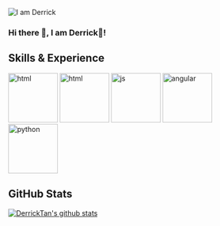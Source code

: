 ![I am Derrick](https://github.com/Derrick-Tan-D-WEBDEV/Derrick-Tan-D-WEBDEV/blob/main/profile%20banner.gif)

### Hi there 👋, I am Derrick🐯!
## Skills & Experience
<p float="left">
  <img src="https://www.flaticon.com/svg/vstatic/svg/1051/1051277.svg?token=exp=1610548723~hmac=a7c3a42470a0d84b1b6e6d8ece3edf68" width="100" alt="html">
  <img src="https://www.flaticon.com/svg/vstatic/svg/732/732190.svg?token=exp=1610548762~hmac=e22daeff166e19803c81464914517542" width="100" alt="html">
  <img src="https://upload.wikimedia.org/wikipedia/commons/6/6a/JavaScript-logo.png" width="100" alt="js">
  <img src="https://brandslogos.com/wp-content/uploads/thumbs/angular-logo-vector.svg" width="100" alt="angular">
  <img src="https://cdn3.iconfinder.com/data/icons/logos-and-brands-adobe/512/267_Python-512.png" width="100" alt="python">
</p>

## GitHub Stats
[![DerrickTan's github stats](https://github-readme-stats.vercel.app/api?username=Derrick-Tan-D-WEBDEV&show_icons=true&theme=dark)](https://github.com/anuraghazra/github-readme-stats)
<!--
**Derrick-Tan-D-WEBDEV/Derrick-Tan-D-WEBDEV** is a ✨ _special_ ✨ repository because its `README.md` (this file) appears on your GitHub profile.

Here are some ideas to get you started:

- 🔭 I’m currently working on ...
- 🌱 I’m currently learning ...
- 👯 I’m looking to collaborate on ...
- 🤔 I’m looking for help with ...
- 💬 Ask me about ...
- 📫 How to reach me: ...
- 😄 Pronouns: ...
- ⚡ Fun fact: ...
-->
